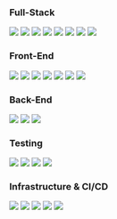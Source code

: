 ### Full-Stack

<img src="https://img.shields.io/badge/TypeScript-3178C6?style=for-the-badge&logo=TypeScript&logoColor=ffffff"> <img src="https://img.shields.io/badge/JavaScript-F7DF1E?style=for-the-badge&logo=javascript&logoColor=black"> <img src="https://img.shields.io/badge/Node.js-43853D?style=for-the-badge&logo=node.js&logoColor=white"> <img src="https://img.shields.io/badge/Git-F05032?style=for-the-badge&logo=git&logoColor=white"> <img src="https://img.shields.io/badge/GitHub-181717?style=for-the-badge&logo=github&logoColor=white"> <img src="https://img.shields.io/badge/npm-CB3837?style=for-the-badge&logo=npm&logoColor=white"> <img src="https://img.shields.io/badge/prettier-F7B93E?style=for-the-badge&logo=prettier&logoColor=black"> <img src="https://img.shields.io/badge/eslint-4B32C3?style=for-the-badge&logo=eslint">

### Front-End

<img src="https://img.shields.io/badge/React-20232A?style=for-the-badge&logo=react&logoColor=61DAFB"> <img src="https://img.shields.io/badge/Next.Js-000000?style=for-the-badge&logo=nextdotjs&logoColor=ffffff"> <img src="https://img.shields.io/badge/Material UI-007FFF?style=for-the-badge&logo=mui&logoColor=ffffff"> <img src="https://img.shields.io/badge/Bootstrap-7952B3?style=for-the-badge&logo=bootstrap&logoColor=ffffff"> <img src="https://img.shields.io/badge/HTML5-E34F26?style=for-the-badge&logo=html5&logoColor=white"> <img src="https://img.shields.io/badge/CSS3-1572B6?style=for-the-badge&logo=css3&logoColor=white"> <img src="https://img.shields.io/badge/Styled components-DB7093?style=for-the-badge&logo=styledcomponents&logoColor=white"> 

### Back-End

<img src="https://img.shields.io/badge/Express.Js-000000?style=for-the-badge&logo=express&logoColor=61DAFB"> <img src="https://img.shields.io/badge/MongoDb-47A248?style=for-the-badge&logo=mongodb&logoColor=ffffff"> <img src="https://img.shields.io/badge/MYSQL-4479A1?style=for-the-badge&logo=mysql&logoColor=ffffff">

### Testing

<img src="https://img.shields.io/badge/Jest-C21325?style=for-the-badge&logo=react&logoColor=ffffff"> <img src="https://img.shields.io/badge/Cypress-17202C?style=for-the-badge&logo=cypress&logoColor=ffffff">
 <img src="https://img.shields.io/badge/puppeteer-40B5A4?style=for-the-badge&logo=puppeteer&logoColor=ffffff"> <img src="https://img.shields.io/badge/nest-E0234E?style=for-the-badge&logo=nestjs&logoColor=ffffff">
 
 ### Infrastructure & CI/CD
 
<img src="https://img.shields.io/badge/AWS-FF9900?style=for-the-badge&logo=amazonaws&logoColor=000000&fontColor=000000"> <img src="https://img.shields.io/badge/Azure-0078D4?style=for-the-badge&logo=microsoftazure&?labelColor=ffffff"> <img src="https://img.shields.io/badge/GitHub actions-2088FF?style=for-the-badge&logo=githubactions&logoColor=ffffff"> <img src="https://img.shields.io/badge/jenkins-D24939?style=for-the-badge&logo=jenkins&logoColor=ffffff"> <img src="https://img.shields.io/badge/heroku-430098?style=for-the-badge&logo=heroku&logoColor=ffffff">
<!--<img src="https://img.shields.io/badge/React-20232A?style=for-the-badge&logo=react&logoColor=61DAFB">
<img src="https://img.shields.io/badge/React-20232A?style=for-the-badge&logo=react&logoColor=61DAFB"> -->

<!--
**Estevemartin/estevemartin** is a ✨ _special_ ✨ repository because its `README.md` (this file) appears on your GitHub profile.

Here are some ideas to get you started:

- 🔭 I’m currently working on ...
- 🌱 I’m currently learning ...
- 👯 I’m looking to collaborate on ...
- 🤔 I’m looking for help with ...
- 💬 Ask me about ...
- 📫 How to reach me: ...
- 😄 Pronouns: ...
- ⚡ Fun fact: ...
-->
